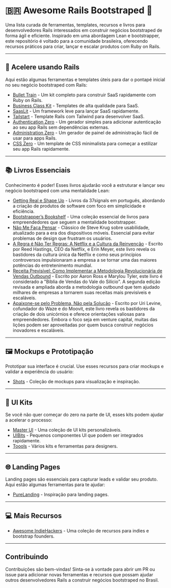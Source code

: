 # 🇧🇷 Awesome Rails Bootstraped 💎

Uma lista curada de ferramentas, templates, recursos e livros para desenvolvedores Rails interessados em construir negócios bootstraped de forma ágil e eficiente. Inspirado em uma abordagem Lean e bootstrapper, este repositório é voltado para a comunidade brasileira, oferecendo recursos práticos para criar, lançar e escalar produtos com Ruby on Rails.

---

## 🚂 **Acelere usando Rails**

Aqui estão algumas ferramentas e templates úteis para dar o pontapé inicial no seu negócio bootstraped com Rails:

- [Bullet Train](https://bullettrain.co/) - Um kit completo para construir SaaS rapidamente com Ruby on Rails.
- [Business Class Kit](https://businessclasskit.com/) - Templates de alta qualidade para SaaS.
- [SaasLit](https://saaslit.com/) - Um framework leve para lançar SaaS rapidamente.
- [Tailstart](https://github.com/bdavidxyz/tailstart) - Template Rails com Tailwind para desenvolver SaaS.
- [Authentication Zero](https://github.com/lazaronixon/authentication-zero) - Um gerador simples para adicionar autenticação ao seu app Rails sem dependências externas.
- [Administration Zero](https://github.com/lazaronixon/administration-zero) - Um gerador de painel de administração fácil de usar para apps Rails.
- [CSS Zero](https://github.com/lazaronixon/css-zero) - Um template de CSS minimalista para começar a estilizar seu app Rails rapidamente.

---

## 📚 **Livros Essenciais**

Conhecimento é poder! Esses livros ajudarão você a estruturar e lançar seu negócio bootstraped com uma mentalidade Lean:

- [Getting Real e Shape Up](https://livros.37signals.com/) - Livros da 37signals em português, abordando a criação de produtos de software com foco em simplicidade e eficiência.
- [Bootstrapper’s Bookshelf](https://thebootstrappedfounder.com/bookshelf/) - Uma coleção essencial de livros para empreendedores que seguem a mentalidade bootstrapper.
- [Não Me Faça Pensar](https://www.altabooks.com.br/produto/nao-me-faca-pensar-atualizado/) - Clássico de Steve Krug sobre usabilidade, atualizado para a era dos dispositivos móveis. Essencial para evitar problemas de design que frustram os usuários.
- [A Regra é Não Ter Regras: A Netflix e a Cultura da Reinvenção](https://www.amazon.com.br/Regra-N%C3%A3o-Ter-Regras-Reed-Hastings/dp/8542218993/) - Escrito por Reed Hastings, CEO da Netflix, e Erin Meyer, este livro revela os bastidores da cultura única da Netflix e como seus princípios controversos impulsionaram a empresa a se tornar uma das maiores potências do entretenimento mundial.
- [Receita Previsível: Como Implementar a Metodologia Revolucionária de Vendas Outbound](https://www.amazon.com.br/Receita-Previs%C3%ADvel-Metodologia-Revolucion%C3%A1ria-Resultados/dp/8550800651/) - Escrito por Aaron Ross e Marylou Tyler, este livro é considerado a "Bíblia de Vendas do Vale do Silício". A segunda edição revisada e ampliada aborda a metodologia outbound que tem ajudado milhares de empresas a tornarem suas receitas mais previsíveis e escaláveis.
- [Apaixone-se pelo Problema, Não pela Solução](https://www.amazon.com.br/Apaixone-se-pelo-problema-n%C3%A3o-solu%C3%A7%C3%A3o/dp/6555443803/) - Escrito por Uri Levine, cofundador do Waze e do Moovit, este livro revela os bastidores da criação de dois unicórnios e oferece orientações valiosas para empreendedores. Embora o foco seja em venture capital, muitas das lições podem ser aproveitadas por quem busca construir negócios inovadores e escaláveis.




---

## 🖼️ **Mockups e Prototipação**

Prototipar sua interface é crucial. Use esses recursos para criar mockups e validar a experiência do usuário:

- [Shots](https://shots.so/) - Coleção de mockups para visualização e inspiração.

---

## 🎨 **UI Kits**

Se você não quer começar do zero na parte de UI, esses kits podem ajudar a acelerar o processo:

- [Master UI](https://masterui.co/) - Uma coleção de UI kits personalizáveis.
- [UIBits](https://uibits.co/) - Pequenos componentes UI que podem ser integrados rapidamente.
- [Toools](https://www.toools.design/) - Vários kits e ferramentas para designers.

---

## 🌐 **Landing Pages**

Landing pages são essenciais para capturar leads e validar seu produto. Aqui estão algumas ferramentas para te ajudar:

- [PureLanding](https://purelanding.page/) - Inspiração para landing pages.

---

## 💻 **Mais Recursos**

- [Awesome IndieHackers](https://github.com/johackim/awesome-indiehackers) - Uma coleção de recursos para indies e bootstrap founders.

---

## Contribuindo

Contribuições são bem-vindas! Sinta-se à vontade para abrir um PR ou issue para adicionar novas ferramentas e recursos que possam ajudar outros desenvolvedores Rails a construir negócios bootstraped no Brasil.
